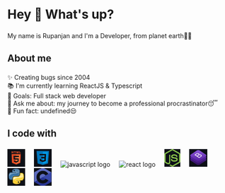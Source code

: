 <!--
**lazytech614/lazytech614** is a ✨ _special_ ✨ repository because its `README.md` (this file) appears on your GitHub profile.

Here are some ideas to get you started:

- 🔭 I’m currently working on ...
- 🌱 I’m currently learning ...
- 👯 I’m looking to collaborate on ...
- 🤔 I’m looking for help with ...
- 💬 Ask me about ...
- 📫 How to reach me: ...
- 😄 Pronouns: ...
- ⚡ Fun fact: ...
-->
<h1 align="left">Hey 👋 What's up?</h1>

###

<p align="left">My name is Rupanjan and I'm a Developer, from planet earth🤖👾</p>

###

<h2 align="left">About me</h2>

###

<p align="left">✨ Creating bugs since 2004<br>📚 I'm currently learning ReactJS & Typescript<br>🎯 Goals: Full stack web developer<br>💬 Ask me about: my journey to become a professional procrastinator😴<br>🎲 Fun fact: undefined😒</p>

###

<h2 align="left">I code with</h2>

###

<div align="left">
  <img src="HTML logo.jpg" height="40" alt="javascript logo"  />
  <img width="12" />
  <img src="CSS logo.jpg" height="40" alt="javascript logo"  />
  <img width="12" />
  <img src="https://cdn.jsdelivr.net/gh/devicons/devicon/icons/javascript/javascript-original.svg" height="40" alt="javascript logo"  />
  <img width="12" />
  <img src="https://cdn.jsdelivr.net/gh/devicons/devicon/icons/react/react-original.svg" height="40" alt="react logo"  />
  <img width="12" />
  <img src="Node logo.jpg" height="40" alt="nodejs logo"  />
  <img width="12" />
  <img src="27-278320_bootstrap-logo-logo-png-bootstrap-logo-transparent-png-removebg-preview.jpg" height="40" alt="jest logo"  />
  <img width="12" />
  <img src="Python logo.jpg" height="40" alt="javascript logo"  />
  <img width="12" />
  <img src="C logo.jpg" height="40" alt="javascript logo"  />
  <img width="12" />
</div>

###
